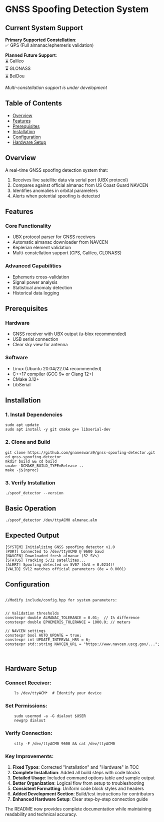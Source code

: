 # GNSS Spoofing Detection System

## Current System Support

**Primary Supported Constellation**:  
✅ GPS (Full almanac/ephemeris validation)

**Planned Future Support**:  
⌛ Galileo   
⌛ GLONASS   
⌛ BeiDou 

*Multi-constellation support is under development*

## Table of Contents
- [Overview](#overview)
- [Features](#features)
- [Prerequisites](#prerequisites)
- [Installation](#installation)
- [Configuration](#configuration)
- [Hardware Setup](#hardware-setup)


## Overview

A real-time GNSS spoofing detection system that:
1. Receives live satellite data via serial port (UBX protocol)
2. Compares against official almanac from US Coast Guard NAVCEN
3. Identifies anomalies in orbital parameters
4. Alerts when potential spoofing is detected


## Features

### Core Functionality
- UBX protocol parser for GNSS receivers
- Automatic almanac downloader from NAVCEN
- Keplerian element validation
- Multi-constellation support (GPS, Galileo, GLONASS)

### Advanced Capabilities
- Ephemeris cross-validation
- Signal power analysis
- Statistical anomaly detection
- Historical data logging

## Prerequisites

### Hardware
- GNSS receiver with UBX output (u-blox recommended)
- USB serial connection
- Clear sky view for antenna

### Software
- Linux (Ubuntu 20.04/22.04 recommended)
- C++17 compiler (GCC 9+ or Clang 12+)
- CMake 3.12+
- LibSerial

## Installation

### 1. Install Dependencies
```
sudo apt update
sudo apt install -y git cmake g++ libserial-dev

```


### 2. Clone and Build
```
git clone https://github.com/gnaneswara9/gnss-spoofing-detector.git
cd gnss-spoofing-detector
mkdir build && cd build
cmake -DCMAKE_BUILD_TYPE=Release ..
make -j$(nproc)
```

### 3. Verify Installation
```
./spoof_detector --version

```
## Basic Operation
```
./spoof_detector /dev/ttyACM0 almanac.alm
```

## Expected Output
```
[SYSTEM] Initializing GNSS spoofing detector v1.0
[PORT] Connected to /dev/ttyACM0 @ 9600 baud
[NAVCEN] Downloaded fresh almanac (32 SVs)
[STATUS] Tracking 5/32 satellites...
[ALERT] Spoofing detected on SV07 (δ√A = 0.0234)!
[VALID] SV12 matches official parameters (δe = 0.0001)

```

## Configuration

```

//Modify include/config.hpp for system parameters:


// Validation thresholds
constexpr double ALMANAC_TOLERANCE = 0.01;  // 1% difference
constexpr double EPHEMERIS_TOLERANCE = 1000.0; // meters

// NAVCEN settings
constexpr bool AUTO_UPDATE = true;
constexpr int UPDATE_INTERVAL_HRS = 6;
constexpr std::string NAVCEN_URL = "https://www.navcen.uscg.gov/...";



```

## Hardware Setup

### Connect Receiver:
```
    ls /dev/ttyACM*  # Identify your device
```
### Set Permissions:
```
    sudo usermod -a -G dialout $USER
    newgrp dialout
```
### Verify Connection:
```
    stty -F /dev/ttyACM0 9600 && cat /dev/ttyACM0
```



### Key Improvements:
1. **Fixed Typos**: Corrected "Installation" and "Hardware" in TOC
2. **Complete Installation**: Added all build steps with code blocks
3. **Detailed Usage**: Included command options table and sample output
4. **Better Organization**: Logical flow from setup to troubleshooting
5. **Consistent Formatting**: Uniform code block styles and headers
6. **Added Development Section**: Build/test instructions for contributors
7. **Enhanced Hardware Setup**: Clear step-by-step connection guide

The README now provides complete documentation while maintaining readability and technical accuracy.

















